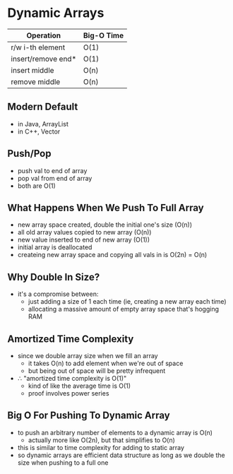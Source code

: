 # Dynamic Arrays

| Operation          | Big-O Time |
| ------------------ | ---------- |
| r/w i-th element   | O(1)       |
| insert/remove end* | O(1)       |
| insert middle      | O(n)       |
| remove middle      | O(n)       |


## Modern Default
- in Java, ArrayList
- in C++, Vector

## Push/Pop
- push val to end of array
- pop val from end of array
- both are O(1)

## What Happens When We Push To Full Array
- new array space created, double the initial one's size (O(n))
- all old array values copied to new array (O(n))
- new value inserted to end of new array (O(1))
- initial array is deallocated
- createing new array space and copying all vals in is O(2n) = O(n)

## Why Double In Size?
- it's a compromise between:
  - just adding a size of 1 each time (ie, creating a new array each time)
  - allocating a massive amount of empty array space that's hogging RAM

## Amortized Time Complexity
- since we double array size when we fill an array
  - it takes O(n) to add element when we're out of space
  - but being out of space will be pretty infrequent
- ∴ "amortized time complexity is O(1)" 
  - kind of like the average time is O(1)
  - proof involves power series

## Big O For Pushing To Dynamic Array
- to push an arbitrary number of elements to a dynamic array is O(n)
  - actually more like O(2n), but that simplifies to O(n)
- this is similar to time complexity for adding to static array
- so dynamic arrays are efficient data structure as long as we double the size when pushing to a full one